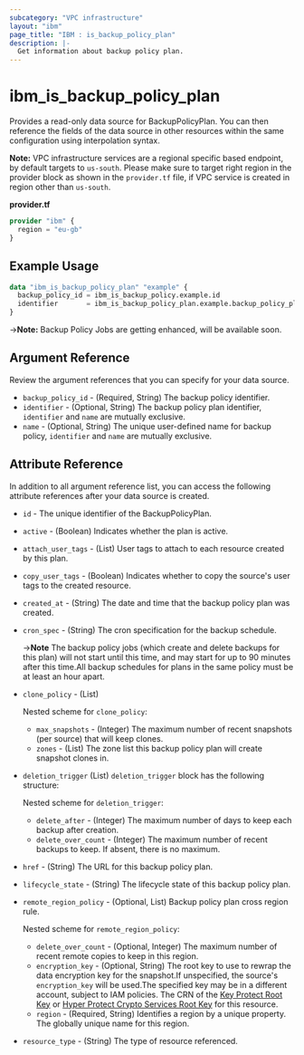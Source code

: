 ```yaml
---
subcategory: "VPC infrastructure"
layout: "ibm"
page_title: "IBM : is_backup_policy_plan"
description: |-
  Get information about backup policy plan.
---
```


# ibm_is_backup_policy_plan

Provides a read-only data source for BackupPolicyPlan. You can then reference the fields of the data source in other resources within the same configuration using interpolation syntax.

**Note:** 
VPC infrastructure services are a regional specific based endpoint, by default targets to `us-south`. Please make sure to target right region in the provider block as shown in the `provider.tf` file, if VPC service is created in region other than `us-south`.

**provider.tf**

```terraform
provider "ibm" {
  region = "eu-gb"
}
```

## Example Usage

```terraform
data "ibm_is_backup_policy_plan" "example" {
  backup_policy_id = ibm_is_backup_policy.example.id
  identifier       = ibm_is_backup_policy_plan.example.backup_policy_plan_id
}
```

->**Note:**  Backup Policy Jobs are getting enhanced, will be available soon.

## Argument Reference
Review the argument references that you can specify for your data source. 

- `backup_policy_id` - (Required, String) The backup policy identifier.
- `identifier` - (Optional, String) The backup policy plan identifier, `identifier` and `name` are mutually exclusive.
- `name` - (Optional, String) The unique user-defined name for backup policy, `identifier` and `name` are mutually exclusive.

## Attribute Reference
In addition to all argument reference list, you can access the following attribute references after your data source is created.

- `id` -  The unique identifier of the BackupPolicyPlan.
- `active` - (Boolean) Indicates whether the plan is active.
- `attach_user_tags` - (List) User tags to attach to each resource created by this plan.
- `copy_user_tags` - (Boolean) Indicates whether to copy the source's user tags to the created resource.
- `created_at` - (String) The date and time that the backup policy plan was created.
- `cron_spec` - (String) The cron specification for the backup schedule.

	->**Note** The backup policy jobs (which create and delete backups for this plan) will not start until this time, and may start for up to 90 minutes after this time.All backup schedules for plans in the same policy must be at least an hour apart.
- `clone_policy` - (List)
  
  Nested scheme for `clone_policy`:
  - `max_snapshots` - (Integer) The maximum number of recent snapshots (per source) that will keep clones.
  - `zones` - (List) The zone list this backup policy plan will create snapshot clones in.	
- `deletion_trigger` (List) `deletion_trigger` block has the following structure:
	
	Nested scheme for `deletion_trigger`:
	- `delete_after` - (Integer) The maximum number of days to keep each backup after creation.
	- `delete_over_count` - (Integer) The maximum number of recent backups to keep. If absent, there is no maximum.
- `href` - (String) The URL for this backup policy plan.
- `lifecycle_state` - (String) The lifecycle state of this backup policy plan.
- `remote_region_policy` - (Optional, List) Backup policy plan cross region rule.

  Nested scheme for `remote_region_policy`:
	- `delete_over_count` - (Optional, Integer) The maximum number of recent remote copies to keep in this region.
	- `encryption_key` - (Optional, String) The root key to use to rewrap the data encryption key for the snapshot.If unspecified, the source's `encryption_key` will be used.The specified key may be in a different account, subject to IAM policies. The CRN of the [Key Protect Root Key](https://cloud.ibm.com/docs/key-protect?topic=key-protect-getting-started-tutorial) or [Hyper Protect Crypto Services Root Key](https://cloud.ibm.com/docs/hs-crypto?topic=hs-crypto-get-started) for this resource.
	- `region` - (Required, String) Identifies a region by a unique property. The globally unique name for this region.
- `resource_type` - (String) The type of resource referenced.
